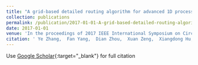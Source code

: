 ```yaml
---
title: "A grid-based detailed routing algorithm for advanced 1D process"
collection: publications
permalink: /publication/2017-01-01-A-grid-based-detailed-routing-algorithm-for-advanced-1D-process
date: 2017-01-01
venue: 'In the proceedings of 2017 IEEE International Symposium on Circuits and Systems (ISCAS)'
citation: ' Ye Zhang,  Fan Yang,  Dian Zhou,  Xuan Zeng,  Xiangdong Hu, &quot;A grid-based detailed routing algorithm for advanced 1D process.&quot; In the proceedings of 2017 IEEE International Symposium on Circuits and Systems (ISCAS), 2017.'
---
```

Use [Google Scholar](https://scholar.google.com/scholar?q=A+grid+based+detailed+routing+algorithm+for+advanced+1D+process){:target="_blank"} for full citation